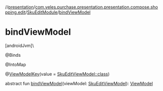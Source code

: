 //[presentation](../../../index.md)/[com.veles.purchase.presentation.presentation.compose.shopping.edit](../index.md)/[SkuEditModule](index.md)/[bindViewModel](bind-view-model.md)

# bindViewModel

[androidJvm]\

@Binds

@IntoMap

@[ViewModelKey](../../com.veles.purchase.presentation.di.annotation.mapkey/-view-model-key/index.md)(value = [SkuEditViewModel::class](../-sku-edit-view-model/index.md))

abstract fun [bindViewModel](bind-view-model.md)(viewModel: [SkuEditViewModel](../-sku-edit-view-model/index.md)): [ViewModel](https://developer.android.com/reference/kotlin/androidx/lifecycle/ViewModel.html)
